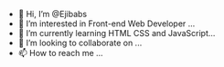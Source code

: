 - 👋 Hi, I’m @Ejibabs
- 👀 I’m interested in Front-end Web Developer ...
- 🌱 I’m currently learning HTML CSS and JavaScript...
- 💞️ I’m looking to collaborate on ...
- 📫 How to reach me ...

<!---
Ejibabs/Ejibabs is a ✨ special ✨ repository because its `README.md` (this file) appears on your GitHub profile.
You can click the Preview link to take a look at your changes.
--->

